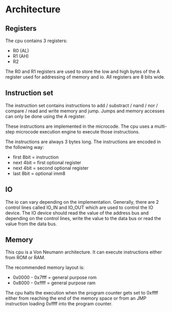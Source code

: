 # Architecture

## Registers

The cpu contains 3 registers:

- R0 (AL)
- R1 (AH)
- R2

The R0 and R1 registers are used to store the low and high bytes of the A register used for addressing of memory and io.
All registers are 8 bits wide.

## Instruction set

The instruction set contains instructions to add / substract / nand / nor / compare / read and write memory and jump. Jumps and memory accesses can only be done using the A register.

These instructions are implemented in the microcode.
The cpu uses a multi-step microcode execution engine to execute those instructions.

The instructions are always 3 bytes long.
The instructions are encoded in the following way:

- first 8bit = instruction
- next 4bit  = first optional register
- next 4bit  = second optional register
- last 8bit = optional imm8

## IO

The io can vary depending on the implementation. Generally, there are 2 control lines called IO_IN and IO_OUT which are used to control the IO device.
The IO device should read the value of the address bus and depending on the control lines, write the value to the data bus or read the value from the data bus.

## Memory

This cpu is a Von Neumann architecture. It can execute instructions either from ROM or RAM.

The recommended memory layout is:

- 0x0000 - 0x7fff = general purpose rom
- 0x8000 - 0xffff = general purpose ram

The cpu halts the execution when the program counter gets set to 0xffff either from reaching the end of the memory space or from an JMP instruction loading 0xffff into the program counter.
